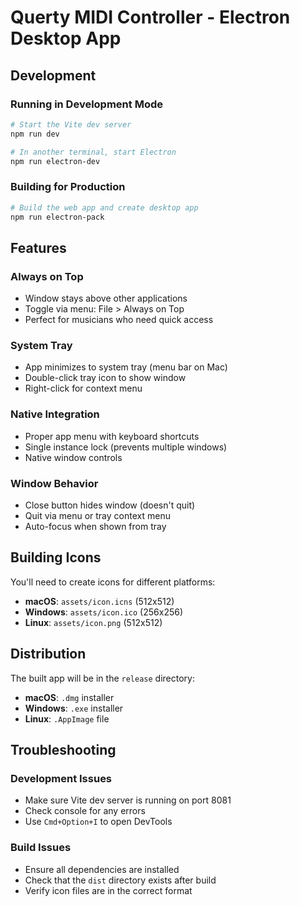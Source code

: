 # Querty MIDI Controller - Electron Desktop App

## Development

### Running in Development Mode
```bash
# Start the Vite dev server
npm run dev

# In another terminal, start Electron
npm run electron-dev
```

### Building for Production
```bash
# Build the web app and create desktop app
npm run electron-pack
```

## Features

### Always on Top
- Window stays above other applications
- Toggle via menu: File > Always on Top
- Perfect for musicians who need quick access

### System Tray
- App minimizes to system tray (menu bar on Mac)
- Double-click tray icon to show window
- Right-click for context menu

### Native Integration
- Proper app menu with keyboard shortcuts
- Single instance lock (prevents multiple windows)
- Native window controls

### Window Behavior
- Close button hides window (doesn't quit)
- Quit via menu or tray context menu
- Auto-focus when shown from tray

## Building Icons

You'll need to create icons for different platforms:

- **macOS**: `assets/icon.icns` (512x512)
- **Windows**: `assets/icon.ico` (256x256)
- **Linux**: `assets/icon.png` (512x512)

## Distribution

The built app will be in the `release` directory:
- **macOS**: `.dmg` installer
- **Windows**: `.exe` installer
- **Linux**: `.AppImage` file

## Troubleshooting

### Development Issues
- Make sure Vite dev server is running on port 8081
- Check console for any errors
- Use `Cmd+Option+I` to open DevTools

### Build Issues
- Ensure all dependencies are installed
- Check that the `dist` directory exists after build
- Verify icon files are in the correct format 